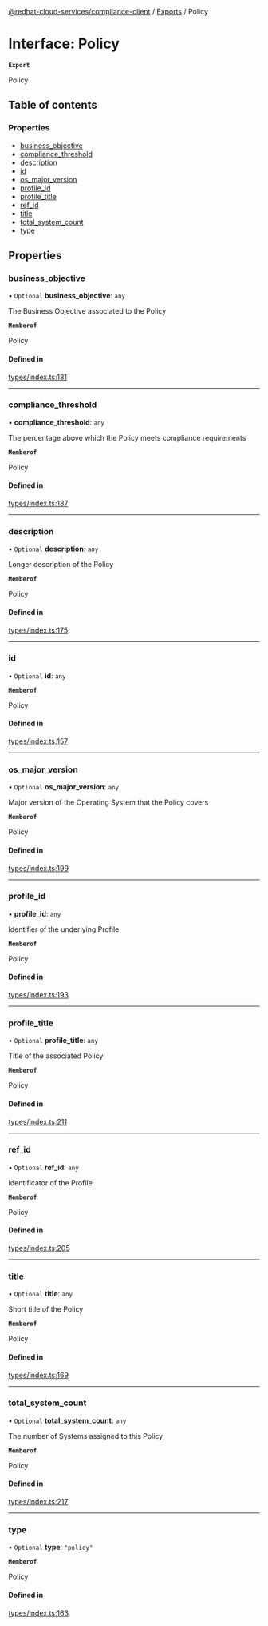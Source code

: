 [@redhat-cloud-services/compliance-client](../README.md) / [Exports](../modules.md) / Policy

# Interface: Policy

**`Export`**

Policy

## Table of contents

### Properties

- [business\_objective](Policy.md#business_objective)
- [compliance\_threshold](Policy.md#compliance_threshold)
- [description](Policy.md#description)
- [id](Policy.md#id)
- [os\_major\_version](Policy.md#os_major_version)
- [profile\_id](Policy.md#profile_id)
- [profile\_title](Policy.md#profile_title)
- [ref\_id](Policy.md#ref_id)
- [title](Policy.md#title)
- [total\_system\_count](Policy.md#total_system_count)
- [type](Policy.md#type)

## Properties

### business\_objective

• `Optional` **business\_objective**: `any`

The Business Objective associated to the Policy

**`Memberof`**

Policy

#### Defined in

[types/index.ts:181](https://github.com/RedHatInsights/javascript-clients/blob/main/packages/compliance/types/index.ts#L181)

___

### compliance\_threshold

• **compliance\_threshold**: `any`

The percentage above which the Policy meets compliance requirements

**`Memberof`**

Policy

#### Defined in

[types/index.ts:187](https://github.com/RedHatInsights/javascript-clients/blob/main/packages/compliance/types/index.ts#L187)

___

### description

• `Optional` **description**: `any`

Longer description of the Policy

**`Memberof`**

Policy

#### Defined in

[types/index.ts:175](https://github.com/RedHatInsights/javascript-clients/blob/main/packages/compliance/types/index.ts#L175)

___

### id

• `Optional` **id**: `any`

**`Memberof`**

Policy

#### Defined in

[types/index.ts:157](https://github.com/RedHatInsights/javascript-clients/blob/main/packages/compliance/types/index.ts#L157)

___

### os\_major\_version

• `Optional` **os\_major\_version**: `any`

Major version of the Operating System that the Policy covers

**`Memberof`**

Policy

#### Defined in

[types/index.ts:199](https://github.com/RedHatInsights/javascript-clients/blob/main/packages/compliance/types/index.ts#L199)

___

### profile\_id

• **profile\_id**: `any`

Identifier of the underlying Profile

**`Memberof`**

Policy

#### Defined in

[types/index.ts:193](https://github.com/RedHatInsights/javascript-clients/blob/main/packages/compliance/types/index.ts#L193)

___

### profile\_title

• `Optional` **profile\_title**: `any`

Title of the associated Policy

**`Memberof`**

Policy

#### Defined in

[types/index.ts:211](https://github.com/RedHatInsights/javascript-clients/blob/main/packages/compliance/types/index.ts#L211)

___

### ref\_id

• `Optional` **ref\_id**: `any`

Identificator of the Profile

**`Memberof`**

Policy

#### Defined in

[types/index.ts:205](https://github.com/RedHatInsights/javascript-clients/blob/main/packages/compliance/types/index.ts#L205)

___

### title

• `Optional` **title**: `any`

Short title of the Policy

**`Memberof`**

Policy

#### Defined in

[types/index.ts:169](https://github.com/RedHatInsights/javascript-clients/blob/main/packages/compliance/types/index.ts#L169)

___

### total\_system\_count

• `Optional` **total\_system\_count**: `any`

The number of Systems assigned to this Policy

**`Memberof`**

Policy

#### Defined in

[types/index.ts:217](https://github.com/RedHatInsights/javascript-clients/blob/main/packages/compliance/types/index.ts#L217)

___

### type

• `Optional` **type**: ``"policy"``

**`Memberof`**

Policy

#### Defined in

[types/index.ts:163](https://github.com/RedHatInsights/javascript-clients/blob/main/packages/compliance/types/index.ts#L163)
